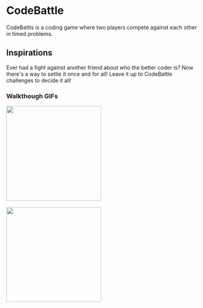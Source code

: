 # CodeBattle #

CodeBattls is a coding game where two players compete against each other in timed problems. 


## Inspirations ##
Ever had a fight against another friend about who the better coder is? Now there's a way to settle it once and for all! Leave it up to CodeBattle challenges to decide it all!

### Walkthough GIFs
<img src="http://g.recordit.co/rMCdYGTBnx.gif" width=250><br><br>
<img src = "http://g.recordit.co/nft3i6JnE9.gif" width = 250><br>
